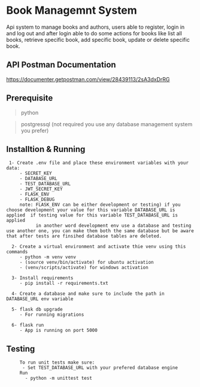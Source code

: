 # Book Managemnt System
Api system to manage books and authors, users able to register, login in and log out and after login able to do some actions for books like
list all books, retrieve specific book, add specific book, update or delete specific book.

## API Postman Documentation
https://documenter.getpostman.com/view/28439113/2sA3dxDrRG

## Prerequisite
>python

>postgressql (not required you use any database management system you prefer)


## Installtion & Running

     1- Create .env file and place these environment variables with your data:
         - SECRET_KEY
         - DATABASE_URL
         - TEST_DATABASE_URL
         - JWT_SECRET_KEY
         - FLASK_ENV
         - FLASK_DEBUG
         note: FLASK_ENV can be either development or testing) if you choose development your value for this variable DATABASE_URL is applied  if testing value for this variable TEST_DATABASE_URL is applied
               in another word development env use a database and testing use another one, you can make them both the same database but be aware that after tests are finsihed database tables are deleted.
               
      2- Create a virtual environment and activate thie venv using this commands
         - python -m venv venv
         - (source venv/bin/activate) for ubuntu activation
         - (venv/scripts/activate) for windows activation
         
      3- Install requirements 
         - pip install -r requirements.txt

      4- Create a database and make sure to include the path in DATABASE_URL env variable
         
      5- flask db upgrade
         - For running migrations
         
      6- flask run
         - App is running on port 5000

  ## Testing

         To run unit tests make sure:
          - Set TEST_DATABASE_URL with your prefered database engine
         Run  
           - python -m unittest test
       
